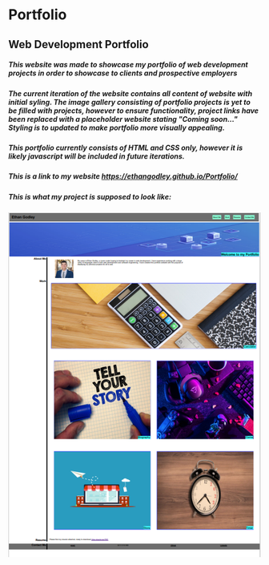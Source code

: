 # Portfolio
## Web Development Portfolio

##### This website was made to showcase my portfolio of web development projects in order to showcase to clients and prospective employers

##### The current iteration of the website contains all content of website with initial syling. The image gallery consisting of portfolio projects is yet to be filled with projects, however to ensure functionality, project links have been replaced with a placeholder website stating "Coming soon..." Styling is to updated to make portfolio more visually appealing.

##### This portfolio currently consists of HTML and CSS only, however it is likely javascript will be included in future iterations.

##### This is a link to my website https://ethangodley.github.io/Portfolio/

##### This is what my project is supposed to look like: 
![Expected look of project](./assets/Images/Expected.PNG)




